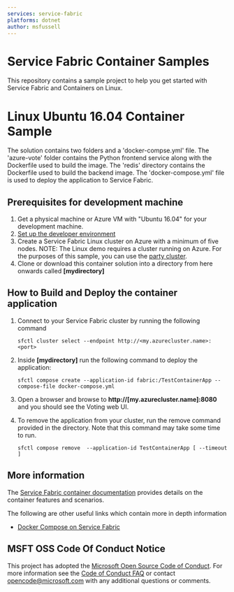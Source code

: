 ```yaml
---
services: service-fabric
platforms: dotnet
author: msfussell
---
```


# Service Fabric Container Samples
This repository contains a sample project to help you get started with Service Fabric and Containers on Linux.

# Linux Ubuntu 16.04 Container Sample
The solution contains two folders and a 'docker-compse.yml' file. The 'azure-vote' folder contains the Python frontend service along with the Dockerfile used to build the image. The 'redis' directory contains the Dockerfile used to build the backend image. The 'docker-compose.yml' file is used to deploy the application to Service Fabric. 

## Prerequisites for development machine
1. Get a physical machine or Azure VM with "Ubuntu 16.04" for your development machine. 
2. [Set up the developer environment](https://docs.microsoft.com/en-us/azure/service-fabric/service-fabric-get-started-linux) 
3. Create a Service Fabric Linux cluster on Azure with a minimum of five nodes. 
    NOTE: The Linux demo requires a cluster running on Azure. For the purposes of this sample, you can use the [party cluster](https://try.servicefabric.azure.com/).
4. Clone or download this container solution into a directory from here onwards called **[mydirectory]**

## How to Build and Deploy the container application
1. Connect to your Service Fabric cluster by running the following command

    ```sfctl cluster select --endpoint http://<my.azurecluster.name>:<port>```
2. Inside **[mydirectory]** run the following command to deploy the application: 

    ```sfctl compose create --application-id fabric:/TestContainerApp --compose-file docker-compose.yml```
3. Open a browser and browse to **http://[my.azurecluster.name]:8080** and you should see the Voting web UI. 
5. To remove the application from your cluster, run the remove command provided in the directory. Note that this command may take some time to run. 

    ```sfctl compose remove  --application-id TestContainerApp [ --timeout ]```

## More information
The [Service Fabric container documentation](https://docs.microsoft.com/en-us/azure/service-fabric/service-fabric-linux-overview) provides details on the container features and scenarios.

The following are other useful links which contain more in depth information
- [Docker Compose on Service Fabric](https://docs.microsoft.com/en-us/azure/service-fabric/service-fabric-docker-compose)

## MSFT OSS Code Of Conduct Notice
This project has adopted the [Microsoft Open Source Code of Conduct](https://opensource.microsoft.com/codeofconduct/). For more information see the [Code of Conduct FAQ](https://opensource.microsoft.com/codeofconduct/faq/) or contact [opencode@microsoft.com](mailto:opencode@microsoft.com) with any additional questions or comments.

<!-- Links -->

[service-fabric-docs]: http://aka.ms/servicefabricdocs
[service-fabric-containers-overview]: https://docs.microsoft.com/en-us/azure/service-fabric/service-fabric-containers-overview/
[service-fabric-samples]: http://aka.ms/servicefabricsamples
